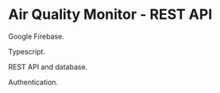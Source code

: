 # Air Quality Monitor - REST API

Google Firebase.

Typescript.

REST API and database.

Authentication.